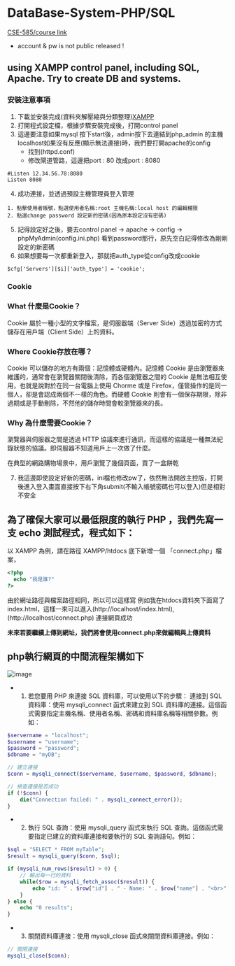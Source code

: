 # DataBase-System-PHP/SQL
[CSE-585/course link](https://db.cse.nsysu.edu.tw/?course=dbs) 
 * account & pw is not public released !

## using XAMPP control panel, including SQL, Apache. Try to create DB and systems.
### 安裝注意事項
1. 下載並安裝完成(資料夾解壓縮與分類整理)[XAMPP](https://www.apachefriends.org/zh_tw/download.html)
2. 打開程式設定檔，根據步驟安裝完成後，打開control panel
3. 這邊要注意如果mysql 按下start後，admin按下去連結到php_admin 的主機localhost如果沒有反應(顯示無法連接)時，我們要打開apache的config 
   - 找到(httpd.conf)
   - 修改閘道管路，這邊把port : 80 改成port : 8080
```
#Listen 12.34.56.78:8080
Listen 8080
```
4. 成功連接，並透過預設主機管理員登入管理
```
1. 點擊使用者帳號，點選使用者名稱:root 主機名稱:local host 的編輯權限
2. 點選change password 設定新的密碼(因為原本設定沒有密碼)
```
5. 記得設定好之後，要去control panel -> apache -> config -> phpMyAdmin(config.ini.php) 看到password那行，原先空白記得修改為剛剛設定的新密碼
6. 如果想要每一次都重新登入，那就把auth_type從config改成cookie
``` ini.php
$cfg['Servers'][$i]['auth_type'] = 'cookie';
```
### Cookie
### **What** 什麼是Cookie？
Cookie 屬於一種小型的文字檔案，是伺服器端（Server Side）透過加密的方式儲存在用戶端（Client Side）上的資料。

### **Where** Cookie存放在哪？
Cookie 可以儲存的地方有兩個：記憶體或硬體內。記憶體 Cookie 是由瀏覽器來維護的，通常會在瀏覽器關閉後清除，而各個瀏覽器之間的 Cookie 是無法相互使用，也就是說對於在同一台電腦上使用 Chorme 或是 Firefox，僅管操作的是同一個人，卻是會認成兩個不一樣的角色。而硬體 Cookie 則會有一個保存期限，除非過期或是手動刪除，不然他的儲存時間會較瀏覽器來的長。

### **Why** 為什麼需要Cookie？
瀏覽器與伺服器之間是透過 HTTP 協議來進行通訊，而這樣的協議是一種無法紀錄狀態的協議。即伺服器不知道用戶上一次做了什麼。

在典型的網路購物場景中，用戶瀏覽了幾個頁面，買了一盒餅乾

7.  我這邊即使設定好新的密碼，ini檔也修改pw了，依然無法開啟主控版，打開後進入登入畫面直接按下右下角submit(不輸入帳號密碼也可以登入)但是相對不安全

## 為了確保大家可以最低限度的執行 PHP ，我們先寫一支 echo 測試程式，程式如下：
以 XAMPP 為例，請在路徑 XAMPP/htdocs 底下新增一個 「connect.php」檔案，
``` PHP
<?php
  echo "我是誰?"
?>
```
由於網址路徑與檔案路徑相同，所以可以這樣寫
例如我在htdocs資料夾下面寫了index.html，這樣一來可以進入(http://localhost/index.html),
 (http://localhost/connect.php) 連接網頁成功

**未來若要繼續上傳到網址，我們將會使用connect.php來做編輯與上傳資料**

## php執行網頁的中間流程架構如下

![image](https://user-images.githubusercontent.com/72643996/224519400-2135fabc-ff37-4b03-a9a3-609342f9a1a1.png)

- 1. 若您要用 PHP 來連接 SQL 資料庫，可以使用以下的步驟：
連接到 SQL 資料庫：使用 mysqli_connect 函式來建立到 SQL 資料庫的連接。這個函式需要指定主機名稱、使用者名稱、密碼和資料庫名稱等相關參數。例如：
``` php
$servername = "localhost";
$username = "username";
$password = "password";
$dbname = "myDB";

// 建立連接
$conn = mysqli_connect($servername, $username, $password, $dbname);

// 檢查連接是否成功
if (!$conn) {
    die("Connection failed: " . mysqli_connect_error());
}
```
- 2. 執行 SQL 查詢：使用 mysqli_query 函式來執行 SQL 查詢。這個函式需要指定已建立的資料庫連接和要執行的 SQL 查詢語句。例如：
``` php
$sql = "SELECT * FROM myTable";
$result = mysqli_query($conn, $sql);

if (mysqli_num_rows($result) > 0) {
    // 輸出每一行的資料
    while($row = mysqli_fetch_assoc($result)) {
        echo "id: " . $row["id"] . " - Name: " . $row["name"] . "<br>";
    }
} else {
    echo "0 results";
}
```
- 3. 關閉資料庫連接：使用 mysqli_close 函式來關閉資料庫連接。例如：
``` php
// 關閉連接
mysqli_close($conn);
```

